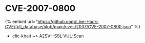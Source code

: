 # CVE-2007-0800
{% embed url="https://github.com/Live-Hack-CVE/full_database/blob/main/cves/2007/CVE-2007-0800.json" %}

* clic-kbait ~> [A2SV--SSL-VUL-Scan](https://www.alice-snow.ru/2007/database/cve-2007-0800/a2sv--ssl-vul-scan-clic-kbait)